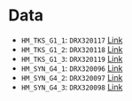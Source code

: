 # Data

 - `HM_TKS_G1_1`: `DRX320117` [Link](https://www.ncbi.nlm.nih.gov/sra/?term=DRX320117)
 - `HM_TKS_G1_2`: `DRX320118` [Link](https://www.ncbi.nlm.nih.gov/sra/?term=DRX320118)
 - `HM_TKS_G1_3`: `DRX320119` [Link](https://www.ncbi.nlm.nih.gov/sra/?term=DRX320119)
 - `HM_SYN_G4_1`: `DRX320096` [Link](https://www.ncbi.nlm.nih.gov/sra/?term=DRX320096)
 - `HM_SYN_G4_2`: `DRX320097` [Link](https://www.ncbi.nlm.nih.gov/sra/?term=DRX320097)
 - `HM_SYN_G4_3`: `DRX320098` [Link](https://www.ncbi.nlm.nih.gov/sra/?term=DRX320098)
